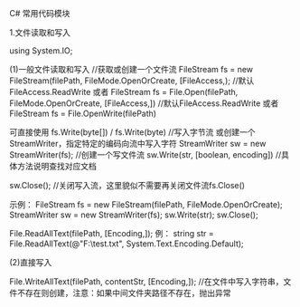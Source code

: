 C# 常用代码模块

1.文件读取和写入

using System.IO;

(1)一般文件读取和写入
//获取或创建一个文件流
FileStream fs = new FileStream(filePath, FileMode.OpenOrCreate, [FileAccess,); //默认FileAccess.ReadWrite
或者
FileStream fs = File.Open(filePath, FileMode.OpenOrCreate, [FileAccess,]) //默认FileAccess.ReadWrite
或者
FileStream fs = File.OpenWrite(filePath)


可直接使用
fs.Write(byte[]) / fs.Write(byte) //写入字节流
或创建一个StreamWriter，指定特定的编码向流中写入字符
StreamWriter sw = new StreamWriter(fs); //创建一个写文件流
sw.Write(str, [boolean, encoding]) //具体方法说明查找对应文档

sw.Close();  //关闭写入流，这里貌似不需要再关闭文件流fs.Close()


示例：
FileStream fs = new FileStream(filePath, FileMode.OpenOrCreate);
StreamWriter sw = new StreamWriter(fs);
sw.Write(str);
sw.Close();

File.ReadAllText(filePath, [Encoding,]);
例：
string str = File.ReadAllText(@"F:\test.txt", System.Text.Encoding.Default);



(2)直接写入

File.WriteAllText(filePath, contentStr, [Encoding,]); //在文件中写入字符串，文件不存在则创建，注意：如果中间文件夹路径不存在，抛出异常


